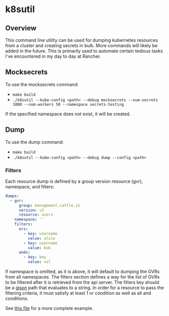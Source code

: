 # k8sutil

## Overview

This command line utility can be used for dumping kubernetes resources from a cluster and creating secrets in bulk.
More commands will likely be added in the future. This is primarily used to automate certain tedious tasks I've encountered in my day to day at Rancher.

## Mocksecrets

To use the mocksecrets command:
- `make build`
- `./k8sutil --kube-config <path> --debug mocksecrets --num-secrets 1000 --num-workers 50 --namespace secrets-testing`

If the specified namespace does not exist, it will be created.

## Dump

To use the dump command:
- `make build`
- `./k8sutil --kube-config <path> --debug dump --config <path>`

### Filters

Each resource dump is defined by a group version resource (gvr), namespace, and filters:

```yaml
dumps:
  - gvr:
      group: management.cattle.io
      version: v3
      resource: users
    namespace: ''
    filters:
      ors:
        - key: username
          value: alice
        - key: username
          value: bob
      ands:
        - key: key
          value: val
```

If namespace is omitted, as it is above, it will default to dumping the GVRs from all namespaces. The filters section defines 
a way for the list of GVRs to be filtered after it is retrieved from the api server. The filters key should be a [gjson](https://github.com/tidwall/gjson) path
that evaluates to a string. In order for a resource to pass the filtering criteria, it must satisfy at least 1 or condition as well as all and conditions.

See [this file](examples/dump.yaml) for a more complete example.